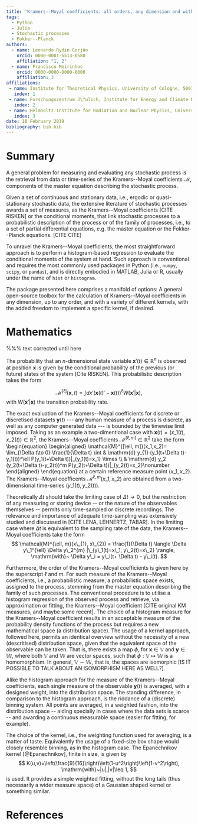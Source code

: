 ```yaml
---
title: 'Kramers--Moyal coefficients: all orders, any dimension and with kernel-based regression'
tags:
  - Python
  - Julia
  - Stochastic processes
  - Fokker--Planck
authors:
  - name: Leonardo Rydin Gorjão
    orcid: 0000-0001-5513-0580
    affiliation: "1, 2"
  - name: Francisco Meirinhos
    orcid: 0000-0000-0000-0000
    affiliation: 3
affiliations:
 - name: Institute for Theoretical Physics, University of Cologne, 50937~K\"oln, Germany
   index: 1
 - name: Forschungszentrum J\"ulich, Institute for Energy and Climate Research - Systems Analysis and Technology Evaluation (IEK-STE), 52428~J\"ulich, Germany
   index: 2
 - name: Helmholtz Institute for Radiation and Nuclear Physics, University of Bonn, Nussallee~14--16, 53115~Bonn, Germany
   index: 3
date: 18 February 2019
bibliography: bib.bib
---
```


# Summary

A general problem for measuring and evaluating any stochastic process is the retrieval from data or time-series of the Kramers--Moyal coefficients $\mathcal{M}$, components of the master equation describing the stochastic process.

Given a set of continuous and stationary data, i.e., ergodic or quasi-stationary stochastic data, the extensive literature of stochastic processes awards a set of measures, as the Kramers--Moyal coefficients [CITE RISKEN] or the conditional moments, that link stochastic processes to a probabilistic description of the process or of the family of processes, i.e., to a set of partial differential equations, e.g. the master equation or the Fokker--Planck equations. [CITE CITE]

To unravel the Kramers--Moyal coefficients, the most straightforward approach is to perform a histogram-based regression to evaluate the conditional moments of the system at hand.
Such approach is conventional and requires the most commonly used packages in Python (i.e., `numpy`,  `scipy`, or `pandas`), and is directly embodied in MATLAB, Julia or R, usually under the name of `hist` or `histogram`.

The package presented here comprises a manifold of options: A general open-source toolbox for the calculation of Kramers--Moyal coefficients in any dimension, up to any order, and with a variety of different kernels, with the added freedom to implement a specific kernel, if desired.



# Mathematics

%%% text corrected until here

The probability that an $n$-dimensional state variable $\boldsymbol{x}'(t)\in\mathbb{R}^n$ is observed at position $\boldsymbol{x}$ is given by the conditional probability of the previous (or future) states of the system [Cite RISKEN].
This probabilistic description takes the form

$$\mathcal{M}^{[\ell]}(\boldsymbol{x},t)=\int  dx'(\boldsymbol{x}(t)'-\boldsymbol{x}(t))^\ell W(\boldsymbol{x}'|\boldsymbol{x}),
$$
with $W(\boldsymbol{x}'|\boldsymbol{x})$ the transition probability rate.

The exact evaluation of the Kramers--Moyal coefficients for discrete or discretised datasets $\boldsymbol{y}(t)$ --- any human measure of a process is discrete, as well as any computer generated data --- is bounded by the timewise limit imposed.
Taking as an example a two-dimentional case with $\boldsymbol{x}(t)=(x\_1(t),x\_2(t))\in\mathbb{R}^{2}$, the Kramers--Moyal coefficients $\mathcal{M}^{[\ell, m]}\in\mathbb{R}^{2}$ take the form
\begin{equation}
    \begin{aligned}
        \mathcal{M}^{[\ell, m]}(x\_1,x\_2)=
\lim\_{\Delta t\to 0} \frac{1}{\Delta t} \int & \mathrm{d} y\_{1} (y\_1(t+\Delta t)-y\_1(t))^\ell P(y\_1(t+\Delta t))|\_{y\_1(t)=x\_1} \times \\\ & \mathrm{d} y\_2 (y\_2(t+\Delta t)-y\_2(t))^m P(y\_2(t+\Delta t))|\_{y\_2(t)=x\_2}\nonumber
    \end{aligned}
\end{equation}
at a certain reference measure point $(x\_1,x\_2)$. The Kramers--Moyal coefficents $\mathcal{M}^{\ell, m}(x\_1,x\_2)$ are obtained from a two-dimensional time-series $(y\_1(t),y\_2(t))$.

Theoretically $\Delta t$ should take the limiting case of $\Delta t \to 0$, but the restriction of any measuring or storing device -- or the nature of the observables themselves -- permits only time-sampled or discrete recordings.
The relevance and importance of adequate time-sampling was extensively studied and discussed in [CITE LENA, LEHNERTZ, TABAR].
In the limiting case where $\Delta t$ is equivalent to the sampling rate of the data, the Kramers--Moyal coefficients take the form
$$
\mathcal{M}^{\ell, m}(x\_{1}, x\_{2}) = \frac{1}{\Delta t}  \langle \Delta y\_1^{\ell} \Delta y\_2^{m} |\_{y\_1(t)=x\_1, y\_2(t)=x\_2} \rangle, \mathrm{with}~ \Delta y\_i =  y\_i(t+ \Delta t) - y\_i(t).    
$$


Furthermore, the order of the Kramers--Moyal coefficients is given here by the superscript $\ell$ and $m$.
For such measure of the Kramers--Moyal coefficients, i.e., a probabilistic measure, a probabilistic space exists, assigned to the process, stemming from the master equation describing the family of such processes.
The conventional procedure is to utilise a histogram regression of the observed process and retrieve, via approximation or fitting, the Kramers--Moyal coefficient [CITE original KM measures, and maybe some recent].
The choice of a histogram measure for the Kramers--Moyal coefficient results in an acceptable measure of the probability density functions of the process but requires a new mathematical space (a distribution space).
The usage of a kernel approach, followed here, permits an identical overview without the necessity of a new (descritised) distribution space, given that the equivalent space of the observable can be taken.
That is, there exists a map $\phi$, for $\boldsymbol{x}\in \mathbb{V}$ and $\boldsymbol{y} \in \mathbb{W}$, where both $\mathbb{V}$ and $\mathbb{W}$ are vector spaces, such that $\phi: \mathbb{V} \mapsto \mathbb{W}$ is a homomorphism. In general, $\mathbb{V} \sim \mathbb{W}$, that is, the spaces are isomorphic [IS IT POSSIBLE TO TALK ABOUT AN ISOMORPHISM HERE AS WELL?].

Alike the histogram approach for the measure of the Kramers--Moyal coefficients, each single measure of the observable $\boldsymbol{y}(t)$ is averaged, with a designed weight, into the distribution space.
The standing difference, in comparison to the histogram approach, is the riddance of a (discrete) binning system.
All points are averaged, in a weighted fashion, into the distribution space -- aiding specially in cases where the data sets is scarce -- and awarding a continuous measurable space (easier for fitting, for example).

The choice of the kernel, i.e., the weighting function used for averaging, is a matter of taste.
Equivalently the usage of a fixed-size box shape would closely resemble binning, as in the histogram case.
The Epanechnikov kernel [@Epanechnikov], finite in size, is given by
$$
K(u,v)=\left(\frac{9}{16}\right)\left(1-u^2\right)\left(1-v^2\right), \mathrm{with}~|u|,|v|\leq 1,
$$
is used.
It provides a simple weighted fitting, without the long tails (thus necessarily a wider measure space) of a Gaussian shaped kernel or something similar.

# References
